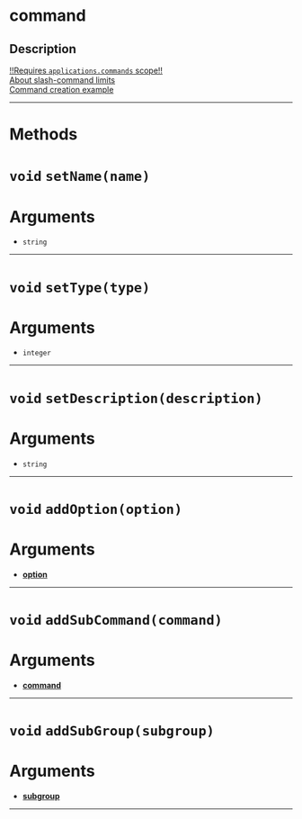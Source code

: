 # command


Description
---
[!!Requires `applications.commands` scope!!](https://discord.com/developers/docs/interactions/slash-commands#authorizing-your-application)  
[About slash-command limits](https://discord.com/developers/docs/interactions/slash-commands#a-quick-note-on-limits)  
[Command creation example](https://github.com/devonium/gm-discordAPI/blob/doc/examples.md#command-creation-example)  


---
# Methods
# `void` `setName(name)`
# Arguments
* `string`   

---
# `void` `setType(type)`
# Arguments
* `integer`   

---
# `void` `setDescription(description)`
# Arguments
* `string`   

---
# `void` `addOption(option)`
# Arguments
* **[option](https://github.com/devonium/gm-discordAPI/blob/doc/option.md#option)**   

---
# `void` `addSubCommand(command)`
# Arguments
* **[command](https://github.com/devonium/gm-discordAPI/blob/doc/command.md#command)**   

---
# `void` `addSubGroup(subgroup)`
# Arguments
* **[subgroup](https://github.com/devonium/gm-discordAPI/blob/doc/subgroup.md#subgroup)**   

---

